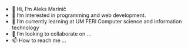 - 👋 Hi, I’m Aleks Marinič
- 👀 I’m interested in programming and web development.
- 🌱 I’m currently learning at UM FERI Computer science and information technology
- 💞️ I’m looking to collaborate on ...
- 📫 How to reach me ...

<!---
Linux-Alex/Linux-Alex is a ✨ special ✨ repository because its `README.md` (this file) appears on your GitHub profile.
You can click the Preview link to take a look at your changes.
--->
